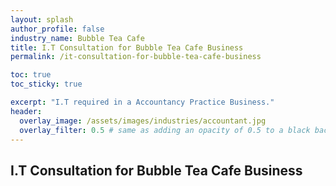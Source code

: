 ```yaml
---
layout: splash 
author_profile: false 
industry_name: Bubble Tea Cafe
title: I.T Consultation for Bubble Tea Cafe Business
permalink: /it-consultation-for-bubble-tea-cafe-business

toc: true
toc_sticky: true

excerpt: "I.T required in a Accountancy Practice Business."
header:
  overlay_image: /assets/images/industries/accountant.jpg
  overlay_filter: 0.5 # same as adding an opacity of 0.5 to a black background
---
```


## I.T Consultation for Bubble Tea Cafe Business